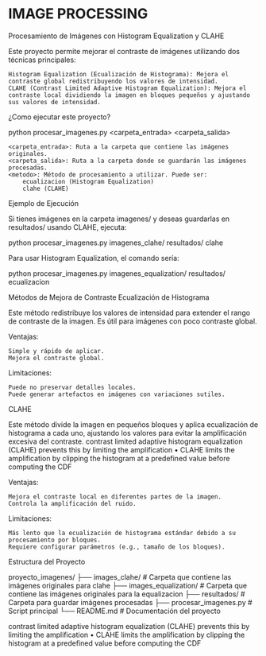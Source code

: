 # IMAGE PROCESSING
Procesamiento de Imágenes con Histogram Equalization y CLAHE

Este proyecto permite mejorar el contraste de imágenes utilizando dos técnicas principales:

    Histogram Equalization (Ecualización de Histograma): Mejora el contraste global redistribuyendo los valores de intensidad.
    CLAHE (Contrast Limited Adaptive Histogram Equalization): Mejora el contraste local dividiendo la imagen en bloques pequeños y ajustando sus valores de intensidad.


¿Como ejecutar este proyecto?

python procesar_imagenes.py <carpeta_entrada> <carpeta_salida> <metodo>

    <carpeta_entrada>: Ruta a la carpeta que contiene las imágenes originales.
    <carpeta_salida>: Ruta a la carpeta donde se guardarán las imágenes procesadas.
    <metodo>: Método de procesamiento a utilizar. Puede ser:
        ecualizacion (Histogram Equalization)
        clahe (CLAHE)

Ejemplo de Ejecución

Si tienes imágenes en la carpeta imagenes/ y deseas guardarlas en resultados/ usando CLAHE, ejecuta:

python procesar_imagenes.py imagenes_clahe/ resultados/ clahe

Para usar Histogram Equalization, el comando sería:

python procesar_imagenes.py imagenes_equalization/ resultados/ ecualizacion

Métodos de Mejora de Contraste
Ecualización de Histograma

Este método redistribuye los valores de intensidad para extender el rango de contraste de la imagen. Es útil para imágenes con poco contraste global.

Ventajas:

    Simple y rápido de aplicar.
    Mejora el contraste global.

Limitaciones:

    Puede no preservar detalles locales.
    Puede generar artefactos en imágenes con variaciones sutiles.

CLAHE

Este método divide la imagen en pequeños bloques y aplica ecualización de histograma a cada uno, ajustando los valores para evitar la amplificación excesiva del contraste.
contrast limited adaptive histogram equalization (CLAHE)
prevents this by limiting the amplification
• CLAHE limits the amplification by clipping the histogram
at a predefined value before computing the CDF

Ventajas:

    Mejora el contraste local en diferentes partes de la imagen.
    Controla la amplificación del ruido.

Limitaciones:

    Más lento que la ecualización de histograma estándar debido a su procesamiento por bloques.
    Requiere configurar parámetros (e.g., tamaño de los bloques).

Estructura del Proyecto

proyecto_imagenes/
├── images_clahe/               # Carpeta que contiene las imágenes originales para clahe
├── images_equalization/        # Carpeta que contiene las imágenes originales para la equalizacion
├── resultados/                 # Carpeta para guardar imágenes procesadas
├── procesar_imagenes.py        # Script principal
└── README.md                   # Documentación del proyecto



contrast limited adaptive histogram equalization (CLAHE)
prevents this by limiting the amplification
• CLAHE limits the amplification by clipping the histogram
at a predefined value before computing the CDF
